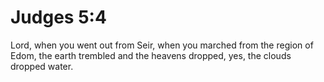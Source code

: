 # Judges 5:4

Lord, when you went out from Seir, when you marched from the region of Edom, the earth trembled and the heavens dropped, yes, the clouds dropped water.
